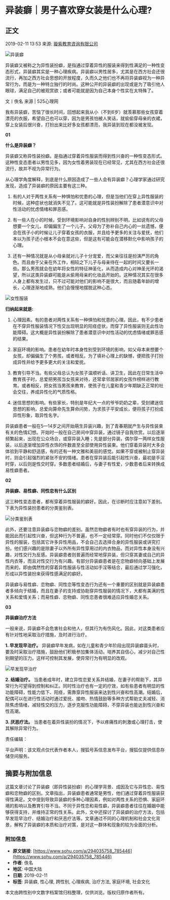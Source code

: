 # 异装癖｜男子喜欢穿女装是什么心理?

## 正文

2019-02-11 13:53 来源: [璇紫教育咨询有限公司](https://www.sohu.com/?spm=smpc.content-abroad.content.1.1730981786860Nh7TU2j)

![异装癖](http://5b0988e595225.cdn.sohucs.com/images/20190211/864f0c2f9e8941b0b4e7c064639d19d2.jpeg)

异装癖又被称之为异性装扮癖，是指通过穿着异性的服装来得到性满足的一种性变态形式，异装癖其实是一种心理疾病。异装癖以男性居多，尤其是在西方社会还很流行，再加之西方社会思想的开放程度，久而久之他们也不再将异装癖视为一种异常行为，而是为一种特立独行的时尚。这种公开的异装癖的出现或是为了吸引他人眼球，满足自己的被观赏欲；或者可能就是因为自己本身个性实在太特殊了。

文丨佚名 来源 | 525心理网

我有异装癖，苦恼了很长时间，回想起来我从小（不到6岁）就羡慕那些女孩穿着漂亮的衣服，希望自己也可以穿，因为是男孩怕被人笑话，就偷偷穿母亲的衣裙，穿上女装后很兴奋，打扮出来比好多女孩都漂亮，我异装到现在都没被发现。

**01**

**什么是异装癖？**

异装癖又称异性装扮癖。是指通过穿着异性服装而得到性兴奋的一种性变态形式。这种性变态患者以男性见多，因为女性着男装现在已经常见，尤其在西方社会还很流行，故并不视为异常行为。

从心理学角度解释，到底是什么原因造成了一些人会有异装癖？心理学家通过研究发现，造成了异装癖的原因主要有这三种。

1. 有的人对于两性关系有一种惧怕和忧患的心理，但是当他们在穿上异性服装的时候，这种症状也就消失不见了。这可能就是异性装扮解除了患者潜意识中对性活动的忧虑情绪和罪恶感。

2. 有一些人在小的时候，受到环境影响对自身的性别辨别不明，比如说有的父母想要一个女儿，却偏偏生了一个儿子。父母为了弥补自己内心的一丝遗憾，便会在孩子小的时候让儿子穿着女孩的衣服，并且给予更多的关注与爱抚，他们本以为孩子还小根本不会在意这些，但是这有可能会在潜移默化中影响孩子的心理。

3. 还有一种情况就是从小母亲就对儿子十分宠爱，而父亲往往是扮演严厉的角色。而且由于父亲在外工作，相较之下儿子与母亲待在一起的时间又要长一些。那么男孩就会在幼年将女性的特征神圣化，从而造成内心对神圣光环的渴望，所以这类异装癖可能是从偷用母亲的化妆品开始的。这种情况其实在很多人身上都有发生过，只不过可能对他们的影响不是很大，而且随着年龄的增长，心理逐渐地成熟，他们会慢慢地摆脱这种心态。

![女性服装](http://5b0988e595225.cdn.sohucs.com/images/20190211/603f00d83d6f487b9b7c6edba9297b54.jpeg)

**归纳起来就是:**

1. 心理因素。有的患者对两性关系有一种惧怕和忧患的心理。因此，有不少患者在不穿异性服装情况下性交出现明显的阳痉症状，而穿了异性服装则无此性功能障碍。这大概是异性装扮解除了患者潜意识中对性活动的忧虑情绪或罪恶感的结果。

2. 家庭环境的影响。患者在幼年时本身性别受到环境的影响，如父母本来想要个女孩，却偏偏生了个男孩，或者相反。为了填补心理上的缺憾，便把孩子打扮成异性并给予更多更大的关注和爱抚。

3. 教育引导不当。有些父母总认为女孩子温顺听话、讲卫生，因此在日常生活中教育孩子时，总爱把男孩当女孩来对待，还常拿邻居家的女孩作榜样进行教育。或者相反，把女孩当男孩来教育，使孩子在儿童和青少年期缺乏正常的社会交往，养成异性化的气质性格。

4. 迷信思想的影响。有些家长，特别是年纪大一点的爷爷奶奶之辈，受封建迷信思想的影响，总爱向算命先生算命问势，为求孩子平安成长，便将孩子打扮成异性形象，取异性名字。

异装癖患者一般在5—14岁之间开始萌生异装兴趣，到了青春期就产生与异性装束有关的色情幻想。开始时一般在自己房间中穿异装，通过镜子自我欣赏。以后逐渐频繁起来，出现在公众场合，或穿异装入睡；先是部分异装，偶尔穿一两样女性服装，以后逐渐增加异性衣饰的件数直至全部使用异性装束。他们穿着异装时大多会体验到平静和舒适感，有的还有一种文雅和美丽的感觉。如果不穿或被制止穿异装时，则会引起强烈的紧张不安的情绪。患者在穿异装后能引起性兴奋，最初是手淫时穿，以后则是性交时穿。多数患者结婚后，与妻子有性爱，少数患者后来转换成易性癖患者。

**02**

**异装癖、易性癖、同性恋有什么区别**

这三种性变态患者，都有穿着异性服装的癖好。因此，在诊断时应注意如下差别。下表为异性装扮患者的分类鉴别表。

![分类鉴别表](http://5b0988e595225.cdn.sohucs.com/images/20190211/f0cdb187789347b982011d5e5d9dee4d.png)

此外，还要注意异装癖与恋物癖的差别。虽然恋物癖者有时也有穿异装的行为，并能因此而引起性兴奋，但这种行为不普遍，也不一定经常穿。同时他们不仅仅限于异性的服装，包括其它许多异性用品，不会自己去选择合身的异性服装或讲究打扮。他们感兴趣的是除妻子以外所有异性穿用过的内衣物品，而对异性本身没有兴趣，对性交行为反感。异装癖患者则普遍而经常地穿异装，但只穿其妻或自己的异性内衣等，而且对性交行为有兴趣。有部分异装癖患者是在恋物癖倾向基础上发展而来的，即由偶然性的穿着异性服装与性活动如手淫等结合，最后通过学习强化，形成以异性装扮来获得性感满足的癖好。

异装癖与易性癖、恋物癖、同性恋等性变态行为还有一个重要的区别就是异装癖患者多倾向于结婚，而且在妻子的支持或协助穿异性服装的情况下，大都有美满的性关系和爱情关系；而易性癖、恋物癖、同性恋患者很难适应异性婚恋关系。

**03**

**异装癖治疗方法**

一般来说，异装癖不会危害社会和他人，但其行为有伤风化。因此，对这类患者应有针对性地采取治疗措施，及时进行治疗。

**1. 早发现早治疗。** 异装癖早年发病，如在儿童和青少年阶段出现异装癖苗头时，要及时采取治疗措施，鼓励他们积极参加集体活动，培养其自信心，减少对自己性别期望的压力。这样可控制其发展，使异常行为有明显的改观。

![早发现早治疗](http://5b0988e595225.cdn.sohucs.com/images/20190211/9d7329e9592d417caf42b47d3fbb7a16.jpeg)

**2. 结婚治疗。** 当患者成年时，建立异性恋爱关系并结婚，在妻子的帮助下，其异常行为可望得到控制和纠正。同时性治疗也有一定的疗效，如有些患者有明显的性功能障碍，性能力低下、阳痉，需靠穿异性服装来达到性兴奋和性高潮。结婚后，配偶可以在进行性活动时通过爱抚、接吻、热情鼓励等多种方式帮助丈夫减轻、消除焦虑情绪，减轻性交的压力，逐步克服性功能障碍，不穿异装也能达到性兴奋和性高潮。

**3. 厌恶疗法。** 当患者在着异性装扮的情况下，予以疼痛性的刺激或心理打击，使其解除异常行为。

责任编辑：

平台声明：该文观点仅代表作者本人，搜狐号系信息发布平台，搜狐仅提供信息存储空间服务。

## 摘要与附加信息

这篇文章讨论了异装癖（即异性装扮癖）的心理学背景、成因及它与异性恋、易性癖和恋物癖的区别。文章指出，异装癖患者通常是男性，他们通过穿着异性服装获得性满足。文中提到导致异装癖的多种心理因素，例如对两性关系的恐惧、家庭环境的影响以及教育引导不当。不同于异性恋和易性癖，异装癖患者往往在婚姻中能够获得支持，并维持正常的性关系。此外，文中还探讨了异装癖的治疗方法，包括早发现早治疗、结婚治疗和厌恶疗法等。文章通过不同的心理机制和社会文化背景，解构了异装癖的本质和治疗对策，是对这一群体和现象的较为全面的分析。

### 附加信息

- **原文链接**: [https://www.sohu.com/a/294035758_785446](https://www.sohu.com/a/294035758_785446)
- **作者**: 佚名
- **地区**: 中国大陆
- **日期**: 2019-02-11
- **标签**: 异装癖, 性心理, 跨性别, 心理疾病, 治疗方法, 家庭环境, 社会文化

本文由跨性别中文数字档案馆归档整理，仅供浏览。版权归原作者所有。
